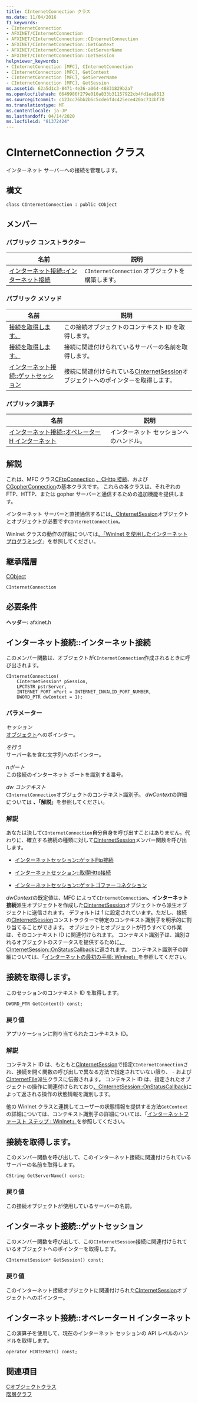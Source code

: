 ```yaml
---
title: CInternetConnection クラス
ms.date: 11/04/2016
f1_keywords:
- CInternetConnection
- AFXINET/CInternetConnection
- AFXINET/CInternetConnection::CInternetConnection
- AFXINET/CInternetConnection::GetContext
- AFXINET/CInternetConnection::GetServerName
- AFXINET/CInternetConnection::GetSession
helpviewer_keywords:
- CInternetConnection [MFC], CInternetConnection
- CInternetConnection [MFC], GetContext
- CInternetConnection [MFC], GetServerName
- CInternetConnection [MFC], GetSession
ms.assetid: 62a5d1c3-8471-4e36-a064-48831829b2a7
ms.openlocfilehash: 6649986f279e010a833b31157922cb4fd1ea8613
ms.sourcegitcommit: c123cc76bb2b6c5cde6f4c425ece420ac733bf70
ms.translationtype: MT
ms.contentlocale: ja-JP
ms.lasthandoff: 04/14/2020
ms.locfileid: "81372424"
---
```

# <a name="cinternetconnection-class"></a>CInternetConnection クラス

インターネット サーバーへの接続を管理します。

## <a name="syntax"></a>構文

```
class CInternetConnection : public CObject
```

## <a name="members"></a>メンバー

### <a name="public-constructors"></a>パブリック コンストラクター

|名前|説明|
|----------|-----------------|
|[インターネット接続::インターネット接続](#cinternetconnection)|`CInternetConnection` オブジェクトを構築します。|

### <a name="public-methods"></a>パブリック メソッド

|名前|説明|
|----------|-----------------|
|[接続を取得します。](#getcontext)|この接続オブジェクトのコンテキスト ID を取得します。|
|[接続を取得します。](#getservername)|接続に関連付けられているサーバーの名前を取得します。|
|[インターネット接続::ゲットセッション](#getsession)|接続に関連付けられている[CInternetSession](../../mfc/reference/cinternetsession-class.md)オブジェクトへのポインターを取得します。|

### <a name="public-operators"></a>パブリック演算子

|名前|説明|
|----------|-----------------|
|[インターネット接続::オペレーター H インターネット](#operator_hinternet)|インターネット セッションへのハンドル。|

## <a name="remarks"></a>解説

これは、MFC クラス[CFtpConnection](../../mfc/reference/cftpconnection-class.md) [、CHttp 接続](../../mfc/reference/chttpconnection-class.md)、および[CGopherConnection](../../mfc/reference/cgopherconnection-class.md)の基本クラスです。 これらの各クラスは、それぞれの FTP、HTTP、または gopher サーバーと通信するための追加機能を提供します。

インターネット サーバーと直接通信するには[、CInternetSession](../../mfc/reference/cinternetsession-class.md)オブジェクトとオブジェクトが必要です`CInternetConnection`。

WinInet クラスの動作の詳細については[、「WinInet を使用したインターネット プログラミング](../../mfc/win32-internet-extensions-wininet.md)」を参照してください。

## <a name="inheritance-hierarchy"></a>継承階層

[CObject](../../mfc/reference/cobject-class.md)

`CInternetConnection`

## <a name="requirements"></a>必要条件

**ヘッダー:** afxinet.h

## <a name="cinternetconnectioncinternetconnection"></a><a name="cinternetconnection"></a>インターネット接続::インターネット接続

このメンバー関数は、オブジェクトが`CInternetConnection`作成されるときに呼び出されます。

```
CInternetConnection(
    CInternetSession* pSession,
    LPCTSTR pstrServer,
    INTERNET_PORT nPort = INTERNET_INVALID_PORT_NUMBER,
    DWORD_PTR dwContext = 1);
```

### <a name="parameters"></a>パラメーター

*セッション*<br/>
[オブジェクト](../../mfc/reference/cinternetsession-class.md)へのポインター。

*を行う*<br/>
サーバー名を含む文字列へのポインター。

*nポート*<br/>
この接続のインターネット ポートを識別する番号。

*dw コンテキスト*<br/>
`CInternetConnection`オブジェクトのコンテキスト識別子。 *dwContext*の詳細については **、「解説**」を参照してください。

### <a name="remarks"></a>解説

あなたは決して`CInternetConnection`自分自身を呼び出すことはありません。代わりに、確立する接続の種類に対して[CInternetSession](../../mfc/reference/cinternetsession-class.md)メンバー関数を呼び出します。

- [インターネットセッション::ゲットFtp接続](../../mfc/reference/cinternetsession-class.md#getftpconnection)

- [インターネットセッション::取得Http接続](../../mfc/reference/cinternetsession-class.md#gethttpconnection)

- [インターネットセッション::ゲットゴファーコネクション](../../mfc/reference/cinternetsession-class.md#getgopherconnection)

*dwContext*の既定値は、MFC によって`CInternetConnection`**、インターネット接続**派生オブジェクトを作成した[CInternetSession](../../mfc/reference/cinternetsession-class.md)オブジェクトから派生オブジェクトに送信されます。 デフォルトは 1 に設定されています。ただし、接続の[CInternetSession](../../mfc/reference/cinternetsession-class.md#cinternetsession)コンストラクターで特定のコンテキスト識別子を明示的に割り当てることができます。 オブジェクトとオブジェクトが行うすべての作業は、そのコンテキスト ID に関連付けられます。 コンテキスト識別子は、識別されるオブジェクトのステータスを提供するために[、CInternetSession::OnStatusCallback](../../mfc/reference/cinternetsession-class.md#onstatuscallback)に返されます。 コンテキスト識別子の詳細については、「[インターネットの最初の手順: WinInet」](../../mfc/wininet-basics.md)を参照してください。

## <a name="cinternetconnectiongetcontext"></a><a name="getcontext"></a>接続を取得します。

このセッションのコンテキスト ID を取得します。

```
DWORD_PTR GetContext() const;
```

### <a name="return-value"></a>戻り値

アプリケーションに割り当てられたコンテキスト ID。

### <a name="remarks"></a>解説

コンテキスト ID は、もともと[CInternetSession](../../mfc/reference/cinternetsession-class.md)で指定`CInternetConnection`され、接続を開く関数の呼び出しで異なる方法で指定されていない限り、 - および[CInternetFile](../../mfc/reference/cinternetfile-class.md)派生クラスに伝搬されます。 コンテキスト ID は、指定されたオブジェクトの操作に関連付けられており[、CInternetSession::OnStatusCallback](../../mfc/reference/cinternetsession-class.md#onstatuscallback)によって返される操作の状態情報を識別します。

他の WinInet クラスと連携してユーザーの状態情報を提供する方法`GetContext`の詳細については、コンテキスト識別子の詳細については、「[インターネットファースト ステップ : WinInet」](../../mfc/wininet-basics.md)を参照してください。

## <a name="cinternetconnectiongetservername"></a><a name="getservername"></a>接続を取得します。

このメンバー関数を呼び出して、このインターネット接続に関連付けられているサーバーの名前を取得します。

```
CString GetServerName() const;
```

### <a name="return-value"></a>戻り値

この接続オブジェクトが使用しているサーバーの名前。

## <a name="cinternetconnectiongetsession"></a><a name="getsession"></a>インターネット接続::ゲットセッション

このメンバー関数を呼び出して、この`CInternetSession`接続に関連付けられているオブジェクトへのポインターを取得します。

```
CInternetSession* GetSession() const;
```

### <a name="return-value"></a>戻り値

このインターネット接続オブジェクトに関連付けられた[CInternetSession](../../mfc/reference/cinternetsession-class.md)オブジェクトへのポインター。

## <a name="cinternetconnectionoperator-hinternet"></a><a name="operator_hinternet"></a>インターネット接続::オペレーター H インターネット

この演算子を使用して、現在のインターネット セッションの API レベルのハンドルを取得します。

```
operator HINTERNET() const;
```

## <a name="see-also"></a>関連項目

[Cオブジェクトクラス](../../mfc/reference/cobject-class.md)<br/>
[階層グラフ](../../mfc/hierarchy-chart.md)
